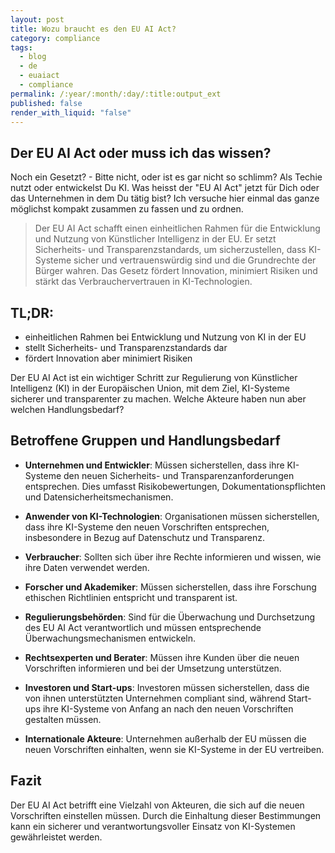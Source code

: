 ```yaml
---
layout: post
title: Wozu braucht es den EU AI Act?
category: compliance
tags:
  - blog
  - de
  - euaiact
  - compliance
permalink: /:year/:month/:day/:title:output_ext
published: false
render_with_liquid: "false"
---
```


## Der EU AI Act oder muss ich das wissen?

Noch ein Gesetzt? - Bitte nicht, oder ist es gar nicht so schlimm? Als Techie nutzt oder entwickelst Du KI. Was heisst der "EU AI Act" jetzt für Dich oder das Unternehmen in dem Du tätig bist? Ich versuche hier einmal das ganze möglichst kompakt zusammen zu fassen und zu ordnen.

>Der EU AI Act schafft einen einheitlichen Rahmen für die Entwicklung und Nutzung von Künstlicher Intelligenz in der EU. Er setzt Sicherheits- und Transparenzstandards, um sicherzustellen, dass KI-Systeme sicher und vertrauenswürdig sind und die Grundrechte der Bürger wahren. Das Gesetz fördert Innovation, minimiert Risiken und stärkt das Verbrauchervertrauen in KI-Technologien.

## TL;DR:
- einheitlichen Rahmen bei Entwicklung und Nutzung von KI in der EU
- stellt Sicherheits- und Transparenzstandards dar
- fördert Innovation aber minimiert Risiken

Der EU AI Act ist ein wichtiger Schritt zur Regulierung von Künstlicher Intelligenz (KI) in der Europäischen Union, mit dem Ziel, KI-Systeme sicherer und transparenter zu machen. Welche Akteure haben nun aber welchen Handlungsbedarf?

## Betroffene Gruppen und Handlungsbedarf

- **Unternehmen und Entwickler**: Müssen sicherstellen, dass ihre KI-Systeme den neuen Sicherheits- und Transparenzanforderungen entsprechen. Dies umfasst Risikobewertungen, Dokumentationspflichten und Datensicherheitsmechanismen.

- **Anwender von KI-Technologien**: Organisationen müssen sicherstellen, dass ihre KI-Systeme den neuen Vorschriften entsprechen, insbesondere in Bezug auf Datenschutz und Transparenz.

- **Verbraucher**: Sollten sich über ihre Rechte informieren und wissen, wie ihre Daten verwendet werden.

- **Forscher und Akademiker**: Müssen sicherstellen, dass ihre Forschung ethischen Richtlinien entspricht und transparent ist.

- **Regulierungsbehörden**: Sind für die Überwachung und Durchsetzung des EU AI Act verantwortlich und müssen entsprechende Überwachungsmechanismen entwickeln.

- **Rechtsexperten und Berater**: Müssen ihre Kunden über die neuen Vorschriften informieren und bei der Umsetzung unterstützen.

- **Investoren und Start-ups**: Investoren müssen sicherstellen, dass die von ihnen unterstützten Unternehmen compliant sind, während Start-ups ihre KI-Systeme von Anfang an nach den neuen Vorschriften gestalten müssen.

- **Internationale Akteure**: Unternehmen außerhalb der EU müssen die neuen Vorschriften einhalten, wenn sie KI-Systeme in der EU vertreiben.

## Fazit
Der EU AI Act betrifft eine Vielzahl von Akteuren, die sich auf die neuen Vorschriften einstellen müssen. Durch die Einhaltung dieser Bestimmungen kann ein sicherer und verantwortungsvoller Einsatz von KI-Systemen gewährleistet werden.